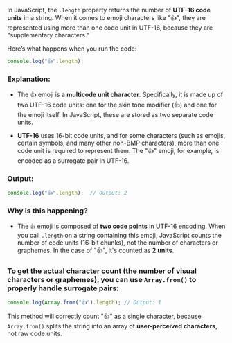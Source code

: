 In JavaScript, the `.length` property returns the number of **UTF-16 code units** in a string. When it comes to emoji characters like "👍", they are represented using more than one code unit in UTF-16, because they are "supplementary characters."

Here’s what happens when you run the code:

```javascript
console.log("👍".length);
```

### Explanation:

- The 👍 emoji is a **multicode unit character**. Specifically, it is made up of two UTF-16 code units: one for the skin tone modifier (👍) and one for the emoji itself. In JavaScript, these are stored as two separate code units.
  
- **UTF-16** uses 16-bit code units, and for some characters (such as emojis, certain symbols, and many other non-BMP characters), more than one code unit is required to represent them. The "👍" emoji, for example, is encoded as a surrogate pair in UTF-16.

### Output:
```javascript
console.log("👍".length);  // Output: 2
```

### Why is this happening?

- The `👍` emoji is composed of **two code points** in UTF-16 encoding. When you call `.length` on a string containing this emoji, JavaScript counts the number of code units (16-bit chunks), not the number of characters or graphemes. In the case of "👍", it's counted as **2 units**.

### To get the **actual character count** (the number of visual characters or graphemes), you can use `Array.from()` to properly handle surrogate pairs:

```javascript
console.log(Array.from("👍").length); // Output: 1
```

This method will correctly count "👍" as a single character, because `Array.from()` splits the string into an array of **user-perceived characters**, not raw code units.